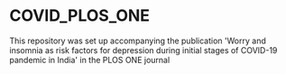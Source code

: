 # COVID_PLOS_ONE
This repository was set up accompanying the publication 'Worry and insomnia as risk factors for depression during initial stages of COVID-19 pandemic in India' in the PLOS ONE journal
